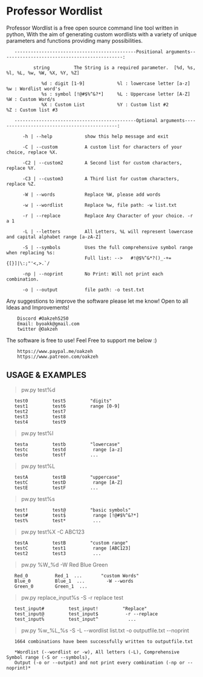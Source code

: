 # Professor Wordlist
Professor Wordlist is a free open source command line tool written in python, With the aim of generating custom wordlists with a variety of unique parameters and functions providing many possibilities.

       ---------------------------------------------Positional arguments---------------------------------------------:

              string         The String is a required parameter.  [%d, %s, %l, %L, %w, %W, %X, %Y, %Z]

                 %d : digit [1-9]            %l : lowercase letter [a-z]   %w : Wordlist word's
                 %s : symbol [!@#$%^&?*]     %L : Uppercase letter [A-Z]   %W : Custom Word/s
                 %X : Custom List            %Y : Custom list #2           %Z : Custom list #3

       ---------------------------------------------Optional arguments---------------------------------------------:

          -h | --help            show this help message and exit
  
          -C | --custom          A custom list for characters of your choice, replace %X. 
          
          -C2 | --custom2        A Second list for custom characters, replace %Y.

          -C3 | --custom3        A Third list for custom characters, replace %Z.

          -W | --words           Replace %W, please add words

          -w | --wordlist        Replace %w, file path: -w list.txt

          -r | --replace         Replace Any Character of your choice. -r a 1

          -L | --letters         All Letters, %L will represent lowercase and capital alphabet range [a-zA-Z]

          -S | --symbols         Uses the full comprehensive symbol range when replacing %s:
                                 Full list: -->   #!@$%^&*?()_-+={[}]|\:;"'<,>.`/  

          -np | --noprint        No Print: Will not print each combination.

          -o | --output          file path: -o test.txt
          
          
 Any suggestions to improve the software please let me know!
 Open to all Ideas and Improvements!
 
        Discord #Oakzeh5250
        Email: byoakk@gmail.com
        twitter @Oakzeh

 The software is free to use! 
 Feel Free to support me below :)

        https://www.paypal.me/oakzeh 
        https://www.patreon.com/oakzeh 
        
## USAGE & EXAMPLES
                                                 
> pw.py test%d                     
       
       test0         test5         "digits"    
       test1         test6         range [0-9]       
       test2         test7
       test3         test8
       test4         test9
       
       
> pw.py test%l
       
       testa         testb         "lowercase"
       testc         testd          range [a-z]
       teste         testf         ...
       
       
> pw.py test%L
     
       testA         testB         "uppercase"
       testC         testD          range [A-Z]
       testE         testF         ...
             

> pw.py test%s
     
       test!         test@         "basic symbols"
       test#         test$          range [!@#$%^&?*]
       test%         test*          ...
             
   
> pw.py test%X -C ABC123
     
       testA         testB         "custom range"
       testC         test1          range [ABC123]
       test2         test3          ...

> pw.py %W_%d -W Red Blue Green
     
       Red_0          Red_1  ...       "custom Words"
       Blue_0         Blue_1  ...        -W --words
       Green_0        Green_1  ...              
             
             
> pw.py replace_input%s -S -r replace test
     
       test_input#         test_input!         "Replace"
       test_input@         test_input$          -r --replace
       test_input%         test_input^           ...

       
> pw.py %w_%L_%s -S -L --wordlist list.txt -o  outputfile.txt --noprint
     
       1664 combinations have been successfully written to outputfile.txt
       
       *Wordlist (--wordlist or -w), All letters (-L), Comprehensive Symbol range (-S or --symbols), 
       Output (-o or --output) and not print every combination (-np or --noprint)*

                    
       
